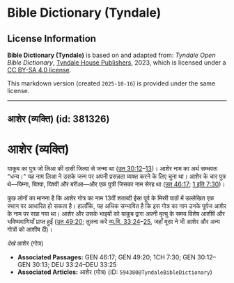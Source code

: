 # Bible Dictionary (Tyndale)

## License Information

**Bible Dictionary (Tyndale)** is based on and adapted from: _Tyndale Open Bible Dictionary_, [Tyndale House Publishers](https://tyndaleopenresources.com/), 2023, which is licensed under a [CC BY-SA 4.0 license](https://creativecommons.org/licenses/by-sa/4.0/legalcode.en).

This markdown version (created `2025-10-16`) is provided under the same license.



--------------------------------

## आशेर (व्यक्ति) (id: 381326)

आशेर (व्यक्ति)
==============

याकूब का पुत्र जो लिआ की दासी जिल्पा से जन्मा था ([उत 30:12](https://ref.ly/Gen30:12-Gen30:13)–[13](https://ref.ly/Gen30:12-Gen30:13))। आशेर नाम का अर्थ सम्भवतः "धन्य।" यह नाम लिआ ने उसके जन्म पर अपनी प्रसन्नता व्यक्त करने के लिए चुना था। आशेर के चार पुत्र थे—यिम्ना, यिश्वा, यिश्वी और बरीआ—और एक पुत्री जिसका नाम सेरह था ([उत 46:17](https://ref.ly/Gen46:17); [1 इति 7:30](https://ref.ly/1Chr7:30))। 

कुछ लोगों का मानना है कि आशेर गोत्र का नाम 13वीं शताब्दी ईसा पूर्व के मिस्री पाठों में उल्लेखित एक स्थान पर आधारित हो सकता है। हालाँकि, यह अधिक सम्भावित है कि इस गोत्र का नाम उनके पूर्वज आशेर के नाम पर रखा गया था। आशेर और उसके भाइयों को याकूब द्वारा अपनी मृत्यु के समय विशेष आशीषें और भविष्यवाणियाँ प्राप्त हुईं ([उत 49:20](https://ref.ly/Gen49:20); तुलना करें [व्य.वि. 33:24](https://ref.ly/Deut33:24-Deut33:25)–[25](https://ref.ly/Deut33:24-Deut33:25), जहाँ मूसा ने भी आशेर और अन्य गोत्रों को आशीष दी)।

*देखे* आशेर (गोत्र) 

* **Associated Passages:** GEN 46:17; GEN 49:20; 1CH 7:30; GEN 30:12–GEN 30:13; DEU 33:24–DEU 33:25
* **Associated Articles:** आशेर (गोत्र) (ID: `594380@TyndaleBibleDictionary`)

